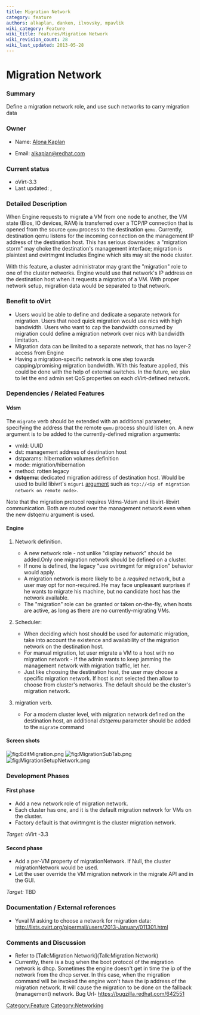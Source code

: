 ```yaml
---
title: Migration Network
category: feature
authors: alkaplan, danken, ilvovsky, mpavlik
wiki_category: Feature
wiki_title: Features/Migration Network
wiki_revision_count: 28
wiki_last_updated: 2013-05-28
---
```


# Migration Network

### Summary

Define a migration network role, and use such networks to carry migration data

### Owner

*   Name: [ Alona Kaplan](User:alkaplan)

<!-- -->

*   Email: <alkaplan@redhat.com>

### Current status

*   oVirt-3.3
*   Last updated: ,

### Detailed Description

When Engine requests to migrate a VM from one node to another, the VM state (Bios, IO devices, RAM) is transferred over a TCP/IP connection that is opened from the source `qemu` process to the destination `qemu`. Currently, destination qemu listens for the incoming connection on the management IP address of the destination host. This has serious downsides: a "migration storm" may choke the destination's management interface; migration is plaintext and ovirtmgmt includes Engine which sits may sit the node cluster.

With this feature, a cluster administrator may grant the "migration" role to one of the cluster networks. Engine would use that network's IP address on the destination host when it requests a migration of a VM. With proper network setup, migration data would be separated to that network.

### Benefit to oVirt

*   Users would be able to define and dedicate a separate network for migration. Users that need quick migration would use nics with high bandwidth. Users who want to cap the bandwidth consumed by migration could define a migration network over nics with bandwidth limitation.
*   Migration data can be limited to a separate network, that has no layer-2 access from Engine
*   Having a migration-specific network is one step towards capping/promising migration bandwidth. With this feature applied, this could be done with the help of external switches. In the future, we plan to let the end admin set QoS properties on each oVirt-defined network.

### Dependencies / Related Features

#### Vdsm

The `migrate` verb should be extended with an additional parameter, specifying the address that the remote `qemu` process should listen on. A new argument is to be added to the currently-defined migration arguments:

*   vmId: UUID
*   dst: management address of destination host
*   dstparams: hibernation volumes definition
*   mode: migration/hibernation
*   method: rotten legacy
*   **dstqemu**: dedicated migration address of destination host. Would be used to build libivrt's `miguri` [argument](http://libvirt.org/html/libvirt-libvirt.html#virDomainMigrateToURI2) such as `tcp://<ip of migration network on remote node>`.

Note that the migration protocol requires Vdms-Vdsm and libvirt-libvirt communication. Both are routed over the management network even when the new dstqemu argument is used.

#### Engine

1.  Network definition.
    -   A new network role - not unlike "display network" should be added.Only one migration network should be defined on a cluster.
    -   If none is defined, the legacy "use ovirtmgmt for migration" behavior would apply.
    -   A migration network is more likely to be a *required* network, but a user may opt for non-required. He may face unpleasant surprises if he wants to migrate his machine, but no candidate host has the network available.
    -   The "migration" role can be granted or taken on-the-fly, when hosts are active, as long as there are no currently-migrating VMs.

2.  Scheduler:
    -   When deciding which host should be used for automatic migration, take into account the existence and availability of the migration network on the destination host.
    -   For manual migration, let user migrate a VM to a host with no migration network - if the admin wants to keep jamming the management network with migration traffic, let her.
    -   Just like choosing the destination host, the user may choose a specific migration network. If host is not selected then allow to choose from cluster's networks. The default should be the cluster's migration network.

3.  migration verb.
    -   For a modern cluster level, with migration network defined on the destination host, an additional *dstqemu* parameter should be added to the `migrate` command

#### Screen shots

![](EditMigration.png "fig:EditMigration.png") ![](MigrationSubTab.png "fig:MigrationSubTab.png") ![](MigrationSetupNetwork.png "fig:MigrationSetupNetwork.png")

### Development Phases

#### First phase

*   Add a new network role of migration network.
*   Each cluster has one, and it is the default migration network for VMs on the cluster.
*   Factory default is that ovirtmgmt is the cluster migration network.

*Target:* oVirt -3.3

#### Second phase

*   Add a per-VM property of migrationNetwork. If Null, the cluster migrationNetwork would be used.
*   Let the user override the VM migration network in the migrate API and in the GUI.

*Target:* TBD

### Documentation / External references

*   Yuval M asking to choose a network for migration data: <http://lists.ovirt.org/pipermail/users/2013-January/011301.html>

### Comments and Discussion

*   Refer to [Talk:Migration Network](Talk:Migration Network)
*   Currently, there is a bug when the boot protocol of the migration network is dhcp. Sometimes the engine doesn't get in time the ip of the network from the dhcp server. In this case, when the migration command will be invoked the engine won't have the ip address of the migration network. It will cause the migration to be done on the fallback (management) network. Bug Url- <https://bugzilla.redhat.com/642551>

<Category:Feature> <Category:Networking>
